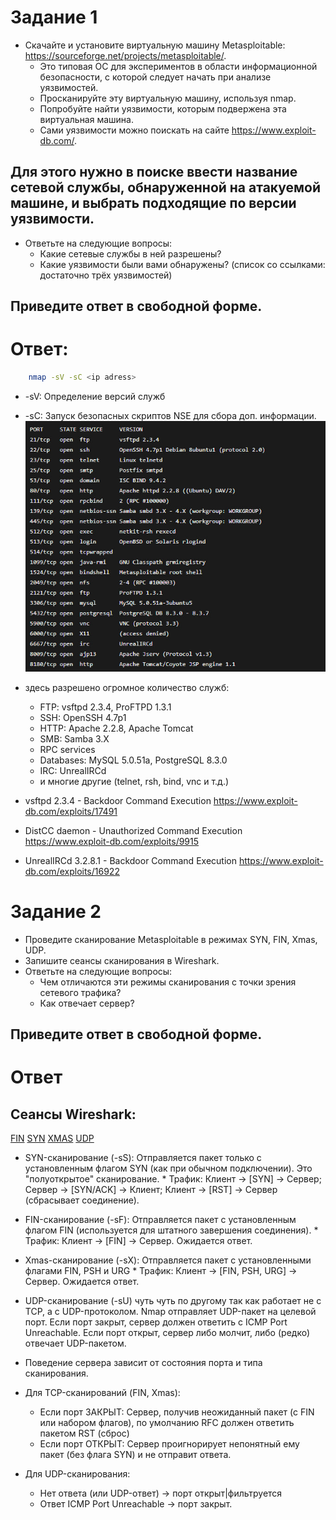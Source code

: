 # Задание 1
* Скачайте и установите виртуальную машину Metasploitable: https://sourceforge.net/projects/metasploitable/.
    * Это типовая ОС для экспериментов в области информационной безопасности, с которой следует начать при анализе уязвимостей.
    * Просканируйте эту виртуальную машину, используя nmap.
    * Попробуйте найти уязвимости, которым подвержена эта виртуальная машина.
    * Сами уязвимости можно поискать на сайте https://www.exploit-db.com/.

## Для этого нужно в поиске ввести название сетевой службы, обнаруженной на атакуемой машине, и выбрать подходящие по версии уязвимости.
* Ответьте на следующие вопросы:
    * Какие сетевые службы в ней разрешены?
    * Какие уязвимости были вами обнаружены? (список со ссылками: достаточно трёх уязвимостей)
## Приведите ответ в свободной форме.

# Ответ:

``` bash
    nmap -sV -sC <ip adress>
```
* -sV: Определение версий служб
* -sC: Запуск безопасных скриптов NSE для сбора доп. информации.
![скрин](https://github.com/MindTempest/git_hw/blob/main/nmap.jpg)

* здесь разрешено огромное количество служб:
    * FTP: vsftpd 2.3.4, ProFTPD 1.3.1
    * SSH: OpenSSH 4.7p1
    * HTTP: Apache 2.2.8, Apache Tomcat
    * SMB: Samba 3.X
    * RPC services
    * Databases: MySQL 5.0.51a, PostgreSQL 8.3.0
    * IRC: UnrealIRCd
    * и многие другие (telnet, rsh, bind, vnc и т.д.)

* vsftpd 2.3.4 - Backdoor Command Execution https://www.exploit-db.com/exploits/17491
* DistCC daemon - Unauthorized Command Execution https://www.exploit-db.com/exploits/9915
* UnrealIRCd 3.2.8.1 - Backdoor Command Execution https://www.exploit-db.com/exploits/16922

# Задание 2
* Проведите сканирование Metasploitable в режимах SYN, FIN, Xmas, UDP.
* Запишите сеансы сканирования в Wireshark.
* Ответьте на следующие вопросы:
    * Чем отличаются эти режимы сканирования с точки зрения сетевого трафика?
    * Как отвечает сервер?
## Приведите ответ в свободной форме.

# Ответ

## Сеансы Wireshark:
[FIN](https://github.com/MindTempest/git_hw/blob/main/FIN.pcapng)
[SYN](https://github.com/MindTempest/git_hw/blob/main/SyN.pcapng)
[XMAS](https://github.com/MindTempest/git_hw/blob/main/XMAS.pcapng)
[UDP](https://github.com/MindTempest/git_hw/blob/main/UDP.pcapng)

* SYN-сканирование (-sS): Отправляется пакет только с установленным флагом SYN (как при обычном подключении). Это "полуоткрытое" сканирование.
      * Трафик: Клиент -> [SYN] -> Сервер; Сервер -> [SYN/ACK] -> Клиент; Клиент -> [RST] -> Сервер (сбрасывает соединение).
* FIN-сканирование (-sF): Отправляется пакет с установленным флагом FIN (используется для штатного завершения соединения).
      * Трафик: Клиент -> [FIN] -> Сервер. Ожидается ответ.
* Xmas-сканирование (-sX): Отправляется пакет с установленными флагами FIN, PSH и URG
      * Трафик: Клиент -> [FIN, PSH, URG] -> Сервер. Ожидается ответ.
* UDP-сканирование (-sU) чуть чуть по другому так как работает не с TCP, а с UDP-протоколом. Nmap отправляет UDP-пакет на целевой порт. Если порт закрыт, сервер должен ответить с ICMP Port Unreachable. Если порт открыт, сервер либо молчит, либо (редко) отвечает UDP-пакетом.

* Поведение сервера зависит от состояния порта и типа сканирования.
* Для TCP-сканирований (FIN, Xmas):
  * Если порт ЗАКРЫТ: Сервер, получив неожиданный пакет (с FIN или набором флагов), по умолчанию RFC должен ответить пакетом RST (сброс)
  * Если порт ОТКРЫТ: Сервер проигнорирует непонятный ему пакет (без флага SYN) и не отправит ответа.
* Для UDP-сканирования:
  * Нет ответа (или UDP-ответ) -> порт открыт|фильтруется
  * Ответ ICMP Port Unreachable -> порт закрыт.
  

